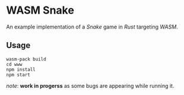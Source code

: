 # WASM Snake

An example implementation of a _Snake_ game in _Rust_ targeting _WASM_.

## Usage

```shell
wasm-pack build
cd www
npm install
npm start
```

_note_: **work in progerss** as some bugs are appearing while running it.